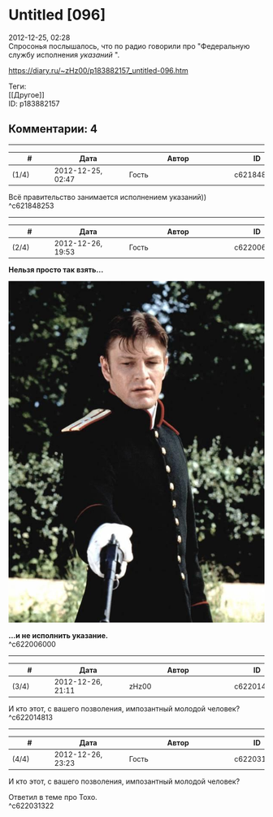 Untitled [096]
==============

  
2012-12-25, 02:28  
 Спросонья послышалось, что по радио говорили про "Федеральную службу исполнения  *указаний*  ".   
  
<https://diary.ru/~zHz00/p183882157_untitled-096.htm>  
  
Теги:  
[[Другое]]  
ID: p183882157  


Комментарии: 4
--------------

  


---



|         #         |              Дата              |                     Автор                     |           ID           |
| --- | --- | --- | --- |
| (1/4) | 2012-12-25, 02:47 | Гость | c621848253 |

  
 Всё правительство занимается исполнением указаний))   
 ^c621848253

---



|         #         |              Дата              |                     Автор                     |           ID           |
| --- | --- | --- | --- |
| (2/4) | 2012-12-26, 19:53 | Гость | c622006000 |

  
  **Нельзя просто так взять...**    
   
 ![](pics/medium_f6d3927d8ec2b119e012b9df30e9673e.jpeg)   
   
  **...и не исполнить указание.**    
 ^c622006000

---



|         #         |              Дата              |                     Автор                     |           ID           |
| --- | --- | --- | --- |
| (3/4) | 2012-12-26, 21:11 | zHz00 | c622014813 |

  
 И кто этот, с вашего позволения, импозантный молодой человек?   
 ^c622014813

---



|         #         |              Дата              |                     Автор                     |           ID           |
| --- | --- | --- | --- |
| (4/4) | 2012-12-26, 23:23 | Гость | c622031322 |

  
  И кто этот, с вашего позволения, импозантный молодой человек?    
   
 Ответил в теме про Тохо.   
 ^c622031322
